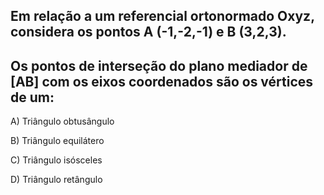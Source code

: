 ## Em relação a um referencial ortonormado Oxyz, considera os pontos A (-1,-2,-1) e B (3,2,3).
## Os pontos de interseção do plano mediador de [AB] com os eixos coordenados são os vértices de um:
A) Triângulo obtusângulo

B) Triângulo equilátero

C) Triângulo isósceles

D) Triângulo retângulo
